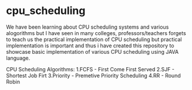 # cpu_scheduling

We have been learning about CPU scheduling systems and various alogorithms but I have seen in many colleges, professors/teachers forgets to teach us 
the practical implementation of CPU scheduling but practical implementation is important and thus i have created this repository to showcase basic
implementation of various CPU scheduling using JAVA language. 

CPU Scheduling Algorithms:
1.FCFS - First Come First Served
2.SJF - Shortest Job Firt
3.Priority - Premetive Priority Scheduling
4.RR - Round Robin
